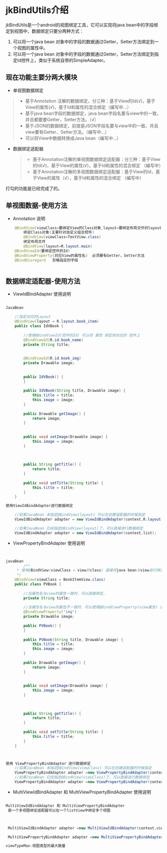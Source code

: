 jkBindUtils介绍
=================

jkBindUtils是一个android的视图绑定工具，它可以实现将java bean中的字段绑定到视图中，数据绑定只要分两种方式：
1. 可以将一个java bean 对象中的字段的数据通过Getter，Setter方法绑定到一个视图的属性中。
2. 可以将一个java bean 对象中的字段的数据通过Getter，Setter方法绑定到指定Id控件上，类似于系统自带的SimpleAdapter。

## 现在功能主要分两大模块 ##


*  单视图数据绑定
  > * 基于Annotation 注解的数据绑定，分三种：基于View的Id(√)，基于View的属性(√)，基于Id和属性的混合绑定（编写中...）
  > * 基于java bean字段的数据绑定，java bean字段名要与view中的一致，并且都要要Getter，Setter方法。（√）
  > * 基于JSON的数据绑定，前提是JSON字段名要与view中的一致，并且view要有Getter、Setter方法。（编写中...）
  > * 可以将View中数据转换成Java bean（编写中...）

* 数据绑定适配器
  > *  基于Annotation注解的单视图数据绑定适配器：分三种：基于View的Id(√)，基于View的属性(√)，基于Id和属性的混合绑定 （编写中）
  > * 基于Annotation注解的多视图数据绑定适配器：基于View的Id，基于View的属性（√），基于Id和属性的混合绑定 （编写中）

打勾的功能是已经完成了的。

## 单视图数据-使用方法 ##
* Annotation 说明
  
```java
	@BindView(viewClass=要绑定View的Class对象,layout=要绑定布局文件的layout)	
		绑定Class对象(主要针对自定义组合控件)
		@BindView(viewClass=TextView.class)
        绑定布局文件
		@BindView(layout=R.layout.main)
	@BindViewId(要绑定控件的Id)
	@BindViewProperty(对应View的属性名)  必须要有Getter，Setter方法
	@BindDisregard   忽略指定的字段



```



## 数据绑定适配器-使用方法 ##

* ViewIdBindAdapter 使用说明

```java

JavaBean

	//指定对应的Layout
	@BindView(layout = R.layout.book_item)
	public class IdVBook {
	
	    //使用@BindViewId(控件的Id) 可以将 属性 绑定到对应的 控件上
	    @BindViewId(R.id.book_name)
	    private String title;
	
	
	    @BindViewId(R.id.book_img)
	    private Drawable image;
	
	
	    public IdVBook() {
	    }
	
	    public IdVBook(String title, Drawable image) {
	        this.title = title;
	        this.image = image;
	    }
	
	    public Drawable getImage() {
	        return image;
	    }
	
	
	    public void setImage(Drawable image) {
	        this.image = image;
	    }
	
	
	
	    public String getTitle() {
	        return title;
	    }
	
	    public void setTitle(String title) {
	        this.title = title;
	    }
	}

使用ViewIdBindAdapter进行数据绑定

	//如果JavaBean 未指定@BindView(layout) 可以在创建适配器的时候指定
	ViewIdBindAdapter adapter = new ViewIdBindAdapter(context,R.layout.book_item,list);

	//如果JavaBean 已经指定@BindView(layout)了，可以直接进行数据绑定
	ViewIdBindAdapter adapter = new ViewIdBindAdapter(context,list);

```

* ViewPropertyBindAdapter 使用说明

```java


javaBean
		/**
	 * 使用@BindView(viewClass = view的class) 直接将java bean与view进行绑定
	 */
	@BindView(viewClass = BookItemView.class)
	public class PVBook {
	
	    //当属性名与view的属性一致时，可以直接绑定，
	    private String title;
	
	    //当属性名与view的属性不一致时，可以使用@BindViewProperty(view属性) 进行绑定
	    @BindViewProperty("img")
	    private Drawable image;
	
	    public PVBook() {
	    }
	
	    public PVBook(String title, Drawable image) {
	        this.title = title;
	        this.image = image;
	    }
	
	    public Drawable getImage() {
	        return image;
	    }
	  
	
	    public void setImage(Drawable image) {
	        this.image = image;
	    }
	
	
	
	    public String getTitle() {
	        return title;
	    }
	
	    public void setTitle(String title) {
	        this.title = title;
	    }
	}



使用 ViewPropertyBindAdapter 进行数据绑定
	//如果JavaBean 未指定@BindView(viewClass) 可以在创建适配器的时候指定
	ViewPropertyBindAdapter adapter =new ViewPropertyBindAdapter(context,BookItemView.class,list);
	//如果JavaBean 已经指定@BindView(viewClass)了，可以直接进行数据绑定
	ViewPropertyBindAdapter adapter =new ViewPropertyBindAdapter(context,list);

```

* MultiViewIdBindAdapter 和 MultiViewPropertyBindAdapter 使用说明
  

```java

MultiViewIdBindAdapter 和 MultiViewPropertyBindAdapter
 是一个多视图绑定适配器可以在一个listView中绑定多个视图



 MultiViewIdBindAdapter adapter =new MultiViewIdBindAdapter(context,viewTypeMax,list);

 MultiViewPropertyBindAdapter adapter =new MultiViewPropertyBindAdapter(context,viewTypeMax,list);

viewTypeMax:视图类型的最大数量

```